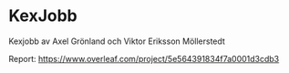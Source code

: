 # KexJobb
Kexjobb av Axel Grönland och Viktor Eriksson Möllerstedt

Report:
https://www.overleaf.com/project/5e564391834f7a0001d3cdb3
